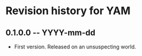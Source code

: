 # Revision history for YAM

## 0.1.0.0 -- YYYY-mm-dd

* First version. Released on an unsuspecting world.
